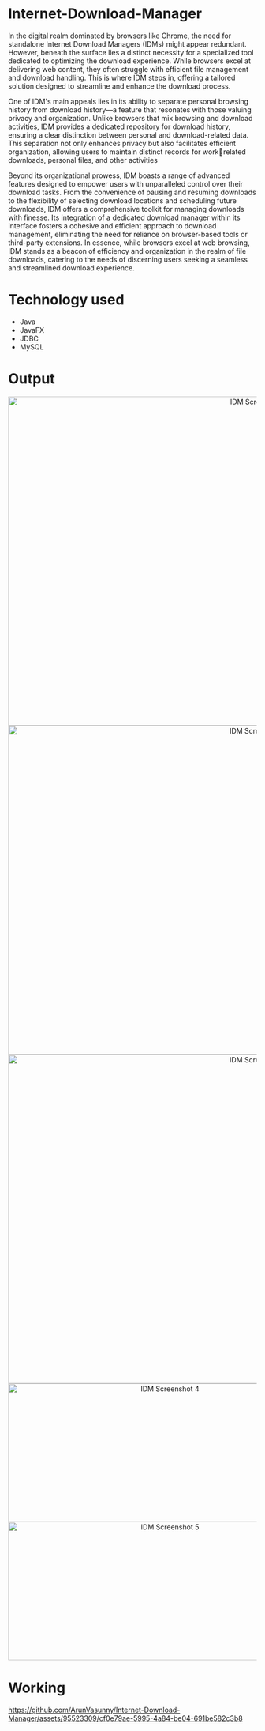 # Internet-Download-Manager
In the digital realm dominated by browsers like Chrome, the need for standalone Internet Download 
Managers (IDMs) might appear redundant. However, beneath the surface lies a distinct necessity for a 
specialized tool dedicated to optimizing the download experience. While browsers excel at delivering 
web content, they often struggle with efficient file management and download handling. This is where 
IDM steps in, offering a tailored solution designed to streamline and enhance the download process.

One of IDM's main appeals lies in its ability to separate personal browsing history from download 
history—a feature that resonates with those valuing privacy and organization. Unlike browsers that mix 
browsing and download activities, IDM provides a dedicated repository for download history, ensuring 
a clear distinction between personal and download-related data. This separation not only enhances 
privacy but also facilitates efficient organization, allowing users to maintain distinct records for workrelated downloads, personal files, and other activities

Beyond its organizational prowess, IDM boasts a range of advanced features designed to empower users 
with unparalleled control over their download tasks. From the convenience of pausing and resuming 
downloads to the flexibility of selecting download locations and scheduling future downloads, IDM 
offers a comprehensive toolkit for managing downloads with finesse. Its integration of a dedicated 
download manager within its interface fosters a cohesive and efficient approach to download 
management, eliminating the need for reliance on browser-based tools or third-party extensions. In 
essence, while browsers excel at web browsing, IDM stands as a beacon of efficiency and organization 
in the realm of file downloads, catering to the needs of discerning users seeking a seamless and 
streamlined download experience.

# Technology used
* Java
* JavaFX
* JDBC
* MySQL

# Output
<div align="center">
    <img src="https://github.com/ArunVasunny/Internet-Download-Manager/assets/95523309/406921bc-d680-4796-859f-12f8538493c3" width="1000" height="666" alt="IDM Screenshot 1">
    <img src="https://github.com/ArunVasunny/Internet-Download-Manager/assets/95523309/24aa46cb-266c-4f11-a1af-ab8c8bfda35e" width="1000" height="666" alt="IDM Screenshot 2">
    <img src="https://github.com/ArunVasunny/Internet-Download-Manager/assets/95523309/7a1334b0-0fbf-4541-9c42-a4ae127e3da5" width="1000" height="666" alt="IDM Screenshot 3">
    <img src="https://github.com/ArunVasunny/Internet-Download-Manager/assets/95523309/80fbda07-f82d-466b-bbae-69dcee588ceb" width="640" height="280" alt="IDM Screenshot 4">
    <img src="https://github.com/ArunVasunny/Internet-Download-Manager/assets/95523309/5ccd9763-02c3-4bd0-a96a-005636c6ecdb" width="640" height="280" alt="IDM Screenshot 5">
</div>

# Working
https://github.com/ArunVasunny/Internet-Download-Manager/assets/95523309/cf0e79ae-5995-4a84-be04-691be582c3b8

